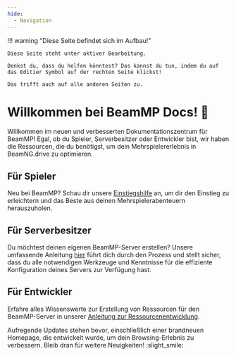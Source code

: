 ```yaml
---
hide:
  - Navigation
---
```


!!! warning "Diese Seite befindet sich im Aufbau!"

    Diese Seite steht unter aktiver Bearbeitung.

    Denkst du, dass du helfen könntest? Das kannst du tun, indem du auf das Editier Symbol auf der rechten Seite klickst!

    Das trifft auch auf alle anderen Seiten zu.

# Willkommen bei BeamMP Docs! :tada:

Willkommen im neuen und verbesserten Dokumentationszentrum für BeamMP! Egal, ob du Spieler, Serverbesitzer oder Entwickler bist, wir haben die Ressourcen, die du benötigst, um dein Mehrspielererlebnis in BeamNG.drive zu optimieren.

## Für Spieler

Neu bei BeamMP? Schau dir unsere [Einstiegshilfe](../game/getting-started.md) an, um dir den Einstieg zu erleichtern und das Beste aus deinen Mehrspielerabenteuern herauszuholen.

## Für Serverbesitzer

Du möchtest deinen eigenen BeamMP-Server erstellen? Unsere umfassende Anleitung [hier](../server/create-a-server.md) führt dich durch den Prozess und stellt sicher, dass du alle notwendigen Werkzeuge und Kenntnisse für die effiziente Konfiguration deines Servers zur Verfügung hast.

## Für Entwickler

Erfahre alles Wissenswerte zur Erstellung von Ressourcen für den BeamMP-Server in unserer [Anleitung zur Ressourcenentwicklung](../guides/mod-creation/server/getting-started.md).

Aufregende Updates stehen bevor, einschließlich einer brandneuen Homepage, die entwickelt wurde, um dein Browsing-Erlebnis zu verbessern. Bleib dran für weitere Neuigkeiten! :slight_smile:
